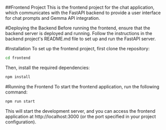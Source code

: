 ##Frontend Project
This is the frontend project for the chat application, which communicates with the FastAPI backend to provide a user interface for chat prompts and Gemma API integration.

#Deploying the Backend
Before running the frontend, ensure that the backend server is deployed and running. Follow the instructions in the backend project's README.md file to set up and run the FastAPI server.

#Installation
To set up the frontend project, first clone the repository:

```bash
cd frontend
```

Then, install the required dependencies:

```bash
npm install
```

#Running the Frontend
To start the frontend application, run the following command:

```bash
npm run start
```

This will start the development server, and you can access the frontend application at http://localhost:3000 (or the port specified in your project configuration).

